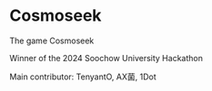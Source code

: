 # Cosmoseek

The game Cosmoseek

Winner of the 2024 Soochow University Hackathon

Main contributor: TenyantO, AX菌, 1Dot
